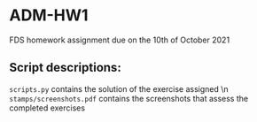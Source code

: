 # ADM-HW1
FDS homework assignment due on the 10th of October 2021

## Script descriptions:
`scripts.py` contains the solution of the exercise assigned \n
`stamps/screenshots.pdf` contains the screenshots that assess the completed exercises
